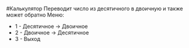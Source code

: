 #Калькулятор
Переводит число из десятичного в двоичную и также может обратно
Меню:
- 1 - Десятичное -> Двоичное
- 2 - Двоичное -> Десятичное
- 3 - Выход
